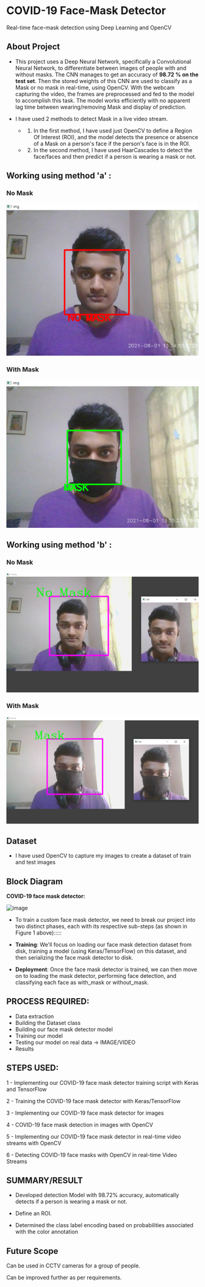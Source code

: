 # COVID-19 Face-Mask Detector
Real-time face-mask detection using Deep Learning and OpenCV

## About Project
* This project uses a Deep Neural Network, specifically a Convolutional Neural Network, to differentiate between images of people with and without masks. The CNN manages to get an accuracy of **98.72 % on the test set**. Then the stored weights of this CNN are used to classify as a Mask or no mask in real-time, using OpenCV.
With the webcam capturing the video, the frames are preprocessed and fed to the model to accomplish this task. The model works efficiently with no apparent lag time between
wearing/removing Mask and display of prediction.

* I have used 2 methods to detect Mask in a live video stream.
   * 1. In the first method, I have used just OpenCV to define a Region Of Interest (ROI), and the model detects the presence or absence of a Mask on a person's face if the person's face is in the ROI.
   * 2. In the second method, I have used HaarCascades to detect the face/faces and then predict if a person is wearing a mask or not.


## Working using method 'a' :

### No Mask

![image](nomask1.png)

### With Mask

![image](mask1.png)

## Working using method 'b' :

### No Mask

![image](nomask.png)

### With Mask

![image](mask.png)




## Dataset

* I have used OpenCV to capture my images to create a dataset of train and test images

## Block Diagram

**COVID-19 face mask detector:**

![image](https://user-images.githubusercontent.com/41515202/94375426-27f00a00-0131-11eb-82ac-11e28d0b0d95.png)

* To train a custom face mask detector, we need to break our project into two distinct phases, each with its respective sub-steps (as shown in Figure 1 above):::::

* **Training**: We'll focus on loading our face mask detection dataset from disk, training a model (using Keras/TensorFlow) on this dataset, and then serializing the face mask detector to disk.
* **Deployment**: Once the face mask detector is trained, we can then move on to loading the mask detector, performing face detection, and classifying each face as with_mask or without_mask.


PROCESS REQUIRED:
-----------------------
* Data extraction
* Building the Dataset class
* Building our face mask detector model
* Training our model
* Testing our model on real data -> IMAGE/VIDEO
* Results


STEPS USED:
-----------------------------------------------------------
1 - Implementing our COVID-19 face mask detector training script with Keras and TensorFlow

2 - Training the COVID-19 face mask detector with Keras/TensorFlow

3 - Implementing our COVID-19 face mask detector for images

4 - COVID-19 face mask detection in images with OpenCV

5 - Implementing our COVID-19 face mask detector in real-time video streams with OpenCV

6 - Detecting COVID-19 face masks with OpenCV in real-time Video Streams 



SUMMARY/RESULT
---------------
* Developed detection Model with 98.72% accuracy, automatically detects if a person is wearing a mask or not.

* Define an ROI.

* Determined the class label encoding based on probabilities associated with the color annotation

Future Scope
------------
Can be used in CCTV cameras for a group of people.

Can be improved further as per requirements.
